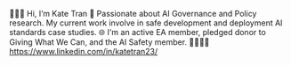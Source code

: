 👩🏻‍💻 Hi, I’m Kate Tran
🧠 Passionate about AI Governance and Policy research. My current work involve in safe development and deployment AI standards case studies. 
🌐 I'm an active EA member, pledged donor to Giving What We Can, and the AI Safety member.
🫱🏼‍🫲🏽 https://www.linkedin.com/in/katetran23/

<!---
hiikate/hiikate is a ✨ special ✨ repository because its `README.md` (this file) appears on your GitHub profile.
You can click the Preview link to take a look at your changes.
--->
